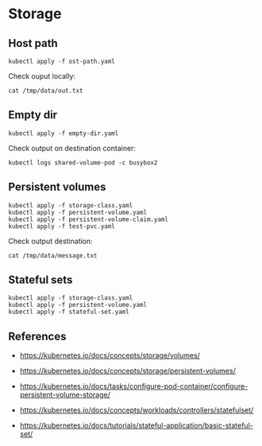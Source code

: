 # Storage

## Host path

```
kubectl apply -f ost-path.yaml
```

Check ouput locally:
```
cat /tmp/data/out.txt
```

## Empty dir

```
kubectl apply -f empty-dir.yaml
```

Check output on destination container:
```
kubectl logs shared-volume-pod -c busybox2
```

## Persistent volumes

```
kubectl apply -f storage-class.yaml
kubectl apply -f persistent-volume.yaml
kubectl apply -f persistent-volume-claim.yaml
kubectl apply -f test-pvc.yaml
```

Check output destination:

```
cat /tmp/data/message.txt
```

## Stateful sets

```
kubectl apply -f storage-class.yaml
kubectl apply -f persistent-volume.yaml
kubectl apply -f stateful-set.yaml
```

## References

- https://kubernetes.io/docs/concepts/storage/volumes/

- https://kubernetes.io/docs/concepts/storage/persistent-volumes/

- https://kubernetes.io/docs/tasks/configure-pod-container/configure-persistent-volume-storage/

- https://kubernetes.io/docs/concepts/workloads/controllers/statefulset/

- https://kubernetes.io/docs/tutorials/stateful-application/basic-stateful-set/